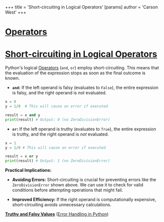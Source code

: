 +++
 title = 'Short-circuiting in Logical Operators'
[params]
	author = 'Carson West'
+++
# [Operators](./../operators/)
# [Short-circuiting in Logical Operators](./../short-circuiting-in-logical-operators/) 
Python's logical [Operators](./../operators/) (`and`, `or`) employ short-circuiting.  This means that the evaluation of the expression stops as soon as the final outcome is known.

* **`and`:**  If the left operand is falsy (evaluates to `False`), the entire expression is falsy, and the right operand is *not* evaluated.

```python
x = 0
y = 1/0  # This will cause an error if executed

result = x and y 
print(result) # Output: 0 (no ZeroDivisionError)
```

* **`or`:** If the left operand is truthy (evaluates to `True`), the entire expression is truthy, and the right operand is *not* evaluated.

```python
x = 1
y = 1/0 # This will cause an error if executed

result = x or y
print(result) # Output: 1 (no ZeroDivisionError)
```

**Practical Implications:**

* **Avoiding Errors:** Short-circuiting is crucial for preventing errors like the `ZeroDivisionError` shown above.  We can use it to check for valid conditions before attempting operations that might fail.

* **Improved Efficiency:**  If the right operand is computationally expensive, short-circuiting avoids unnecessary calculations.


**[Truthy and Falsy Values](./../truthy-and-falsy-values/)**  ([Error Handling in Python](./../error-handling-in-python/))

